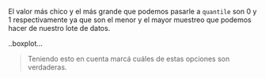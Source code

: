 El valor más chico y el más grande que podemos pasarle a `quantile` son 0 y 1 respectivamente ya que son el menor y el mayor muestreo que podemos hacer de nuestro lote de datos. 

..boxplot...

> Teniendo esto en cuenta marcá cuáles de estas opciones son verdaderas.
